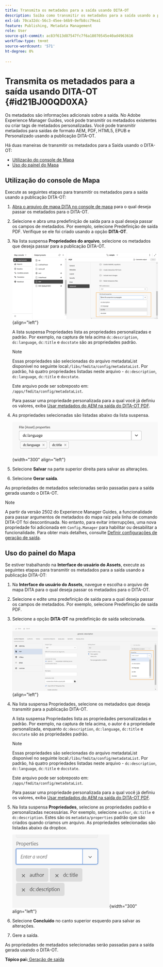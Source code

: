 ```yaml
---
title: Transmita os metadados para a saída usando DITA-OT
description: Saiba como transmitir os metadados para a saída usando a publicação DITA-OT no AEM Guides.
exl-id: 70ca32dc-56c3-45ee-b6b9-0efb8cc79ea1
feature: Publishing, Metadata Management
role: User
source-git-commit: ac83f613d87547fc7f6a18070545e40ad4963616
workflow-type: tm+mt
source-wordcount: '571'
ht-degree: 0%

---
```


# Transmita os metadados para a saída usando DITA-OT {#id21BJ00QD0XA}

Os metadados são informações adicionais sobre a saída. No Adobe Experience Manager Guides, você pode transmitir os metadados existentes ou criar tags de metadados personalizadas. Você pode transmitir metadados para saídas de formato AEM, PDF, HTML5, EPUB e Personalizado usando a publicação DITA-OT.

Há duas maneiras de transmitir os metadados para a Saída usando o DITA-OT:

- [Utilização do console de Mapa](#using-map-console)
- [Uso do painel do Mapa](#using-map-dashboard)

## Utilização do console de Mapa

Execute as seguintes etapas para transmitir os metadados para a saída usando a publicação DITA-OT:

1. [Abra o arquivo de mapa DITA no console de mapa](./open-files-map-console.md) para o qual deseja passar os metadados para o DITA-OT.
1. Selecione e abra uma predefinição de saída para a qual deseja passar os campos de metadados. Por exemplo, selecione Predefinição de saída PDF. Verifique se ele foi criado usando a opção **DITA-OT**.
1. Na lista suspensa **Propriedades do arquivo**, selecione os metadados que deseja passar para a publicação DITA-OT.

   ![](images/custom-metadata-output-preset-new.png){align="left"}

   A lista suspensa Propriedades lista as propriedades personalizadas e padrão. Por exemplo, na captura de tela acima `dc:description`, `dc:language`, `dc:title` e `docstate` são as propriedades padrão.

   >[!NOTE]
   >
   > Essas propriedades são selecionadas do arquivo metadataList disponível no seguinte local:`/libs/fmdita/config/metadataList`. Por padrão, há quatro propriedades listadas neste arquivo - `dc:description`, `dc:language`, `dc:title` e `docstate`.

   Este arquivo pode ser sobreposto em: `/apps/fmdita/config/metadataList`.

   Para passar uma propriedade personalizada para a qual você já definiu os valores, exiba [Usar metadados do AEM na saída do DITA-OT PDF](https://experienceleaguecommunities.adobe.com/t5/xml-documentation-discussions/use-aem-metadata-in-dita-ot-pdf-output/td-p/411880).

1. As propriedades selecionadas são listadas abaixo da lista suspensa.

   ![](images/metadata-added-dropdown.png){width="300" align="left"}

1. Selecione **Salvar** na parte superior direita para salvar as alterações.
1. Selecione **Gerar saída**.

As propriedades de metadados selecionadas serão passadas para a saída gerada usando o DITA-OT.

>[!NOTE]
>
> A partir da versão 2502 do Experience Manager Guides, a funcionalidade para passar argumentos de metadados do mapa raiz pela linha de comando DITA-OT foi descontinuada. No entanto, para evitar interrupções, uma nova propriedade foi adicionada em `Config.Manager` para habilitar ou desabilitar a funcionalidade.  Para obter mais detalhes, consulte [Definir configurações de geração de saída](../cs-install-guide/conf-output-generation.md#configure-the-dita-ot-command-line-arguement-field-on-the-dita-map-dashboard).

## Uso do painel do Mapa

Se estiver trabalhando na **Interface do usuário do Assets**, execute as seguintes etapas para transmitir os metadados para a saída usando a publicação DITA-OT:

1. Na **Interface do usuário do Assets**, navegue e escolha o arquivo de mapa DITA para o qual deseja passar os metadados para o DITA-OT.
1. Selecione e edite uma predefinição de saída para a qual deseja passar os campos de metadados. Por exemplo, selecione Predefinição de saída PDF.
1. Selecione a opção **DITA-OT** na predefinição de saída selecionada.

   ![](images/custom-meta-data-output-preset.png){align="left"}

1. Na lista suspensa Propriedades, selecione os metadados que deseja transmitir para a publicação DITA-OT.

   A lista suspensa Propriedades lista as propriedades personalizadas e padrão. Por exemplo, na captura de tela acima, o autor é a propriedade personalizada, enquanto `dc:description`, `dc:language`, `dc:title` e `docstate` são as propriedades padrão.

   >[!NOTE]
   >
   > Essas propriedades são selecionadas do arquivo metadataList disponível no seguinte local:`/libs/fmdita/config/metadataList`. Por padrão, há quatro propriedades listadas neste arquivo - `dc:description`, `dc:language`, `dc:title` e `docstate`.

   Este arquivo pode ser sobreposto em: `/apps/fmdita/config/metadataList`.

   Para passar uma propriedade personalizada para a qual você já definiu os valores, exiba [Usar metadados do AEM na saída do DITA-OT PDF](https://experienceleaguecommunities.adobe.com/t5/xml-documentation-discussions/use-aem-metadata-in-dita-ot-pdf-output/td-p/411880).

1. Na lista suspensa **Propriedades**, selecione as propriedades padrão e personalizadas necessárias. Por exemplo, selecione `author`, `dc:title` e `dc:description`. Estes são os `metadata/properties` padrão que são criados quando criamos um arquivo. As propriedades selecionadas são listadas abaixo da dropbox.

   ![](images/selected-metadata-properties.png){width="300" align="left"}

1. Selecione **Concluído** no canto superior esquerdo para salvar as alterações.
1. Gere a saída.

As propriedades de metadados selecionadas serão passadas para a saída gerada usando o DITA-OT.



**Tópico pai:**&#x200B;[ Geração de saída](generate-output.md)
